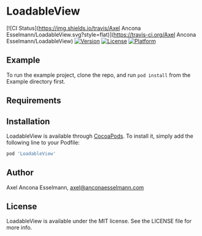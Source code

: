 # LoadableView

[![CI Status](https://img.shields.io/travis/Axel Ancona Esselmann/LoadableView.svg?style=flat)](https://travis-ci.org/Axel Ancona Esselmann/LoadableView)
[![Version](https://img.shields.io/cocoapods/v/LoadableView.svg?style=flat)](https://cocoapods.org/pods/LoadableView)
[![License](https://img.shields.io/cocoapods/l/LoadableView.svg?style=flat)](https://cocoapods.org/pods/LoadableView)
[![Platform](https://img.shields.io/cocoapods/p/LoadableView.svg?style=flat)](https://cocoapods.org/pods/LoadableView)

## Example

To run the example project, clone the repo, and run `pod install` from the Example directory first.

## Requirements

## Installation

LoadableView is available through [CocoaPods](https://cocoapods.org). To install
it, simply add the following line to your Podfile:

```ruby
pod 'LoadableView'
```

## Author

Axel Ancona Esselmann, axel@anconaesselmann.com

## License

LoadableView is available under the MIT license. See the LICENSE file for more info.
